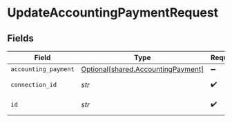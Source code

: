 # UpdateAccountingPaymentRequest


## Fields

| Field                                                                          | Type                                                                           | Required                                                                       | Description                                                                    |
| ------------------------------------------------------------------------------ | ------------------------------------------------------------------------------ | ------------------------------------------------------------------------------ | ------------------------------------------------------------------------------ |
| `accounting_payment`                                                           | [Optional[shared.AccountingPayment]](../../models/shared/accountingpayment.md) | :heavy_minus_sign:                                                             | N/A                                                                            |
| `connection_id`                                                                | *str*                                                                          | :heavy_check_mark:                                                             | ID of the connection                                                           |
| `id`                                                                           | *str*                                                                          | :heavy_check_mark:                                                             | ID of the Payment                                                              |